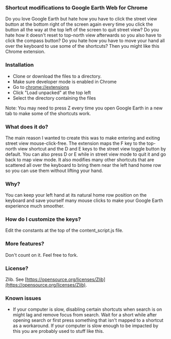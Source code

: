 ### Shortcut modifications to Google Earth Web for Chrome
Do you love Google Earth but hate how you have to click the street view button at the bottom right of the screen again every time you click the button all the way at the top left of the screen to quit street view? Do you hate how it doesn't reset to top-north view afterwards so you also have to click the compass button? Do you hate how you have to move your hand all over the keyboard to use some of the shortcuts? Then you might like this Chrome extension.

### Installation
* Clone or download the files to a directory.
* Make sure developer mode is enabled in Chrome
* Go to [chrome://extensions](chrome://extensions)
* Click "Load unpacked" at the top left
* Select the directory containing the files

Note: You may need to press Z every time you open Google Earth in a new tab to make some of the shortcuts work.

### What does it do?
The main reason I wanted to create this was to make entering and exiting street view mouse-click-free. The extension maps the F key to the top-north view shortcut and the D and E keys to the street view toggle button by default. You can also press D or E while in street view mode to quit it and go back to map view mode. It also modifies many other shortcuts that are scattered all over the keyboard to bring them near the left hand home row so you can use them without lifting your hand.

### Why?
You can keep your left hand at its natural home row position on the keyboard and save yourself many mouse clicks to make your Google Earth experience much smoother.

### How do I customize the keys?
Edit the constants at the top of the content_script.js file.

### More features?
Don't count on it. Feel free to fork.

### License?
Zlib. See [https://opensource.org/licenses/Zlib](https://opensource.org/licenses/Zlib).

### Known issues
* If your computer is slow, disabling certain shortcuts when search is on might lag and remove focus from search. Wait for a short while after opening search or first press something that isn't mapped to a shortcut as a workaround. If your computer is slow enough to be impacted by this you are probably used to stuff like this.